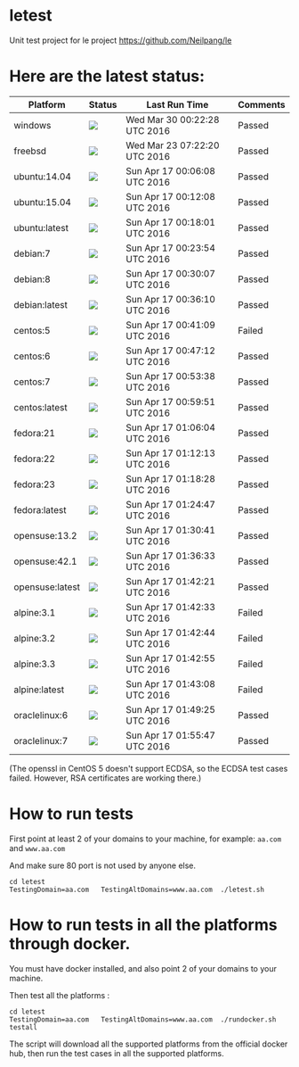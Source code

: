 # letest
Unit test project for le project https://github.com/Neilpang/le



# Here are the latest status:

| Platform | Status| Last Run Time| Comments|
-----------|-------|--------------|---------|
|windows|![](https://cdn.rawgit.com/Neilpang/letest/master/status/windows.svg?1459297348)|Wed Mar 30 00:22:28 UTC 2016| Passed |
|freebsd|![](https://cdn.rawgit.com/Neilpang/letest/master/status/freebsd.svg?1458717740)|Wed Mar 23 07:22:20 UTC 2016| Passed |
|ubuntu:14.04|![](https://cdn.rawgit.com/Neilpang/letest/master/status/ubuntu-14.04.svg?1460851568)|Sun Apr 17 00:06:08 UTC 2016| Passed |
|ubuntu:15.04|![](https://cdn.rawgit.com/Neilpang/letest/master/status/ubuntu-15.04.svg?1460851928)|Sun Apr 17 00:12:08 UTC 2016| Passed |
|ubuntu:latest|![](https://cdn.rawgit.com/Neilpang/letest/master/status/ubuntu-latest.svg?1460852281)|Sun Apr 17 00:18:01 UTC 2016| Passed |
|debian:7|![](https://cdn.rawgit.com/Neilpang/letest/master/status/debian-7.svg?1460852634)|Sun Apr 17 00:23:54 UTC 2016| Passed |
|debian:8|![](https://cdn.rawgit.com/Neilpang/letest/master/status/debian-8.svg?1460853007)|Sun Apr 17 00:30:07 UTC 2016| Passed |
|debian:latest|![](https://cdn.rawgit.com/Neilpang/letest/master/status/debian-latest.svg?1460853370)|Sun Apr 17 00:36:10 UTC 2016| Passed |
|centos:5|![](https://cdn.rawgit.com/Neilpang/letest/master/status/centos-5.svg?1460853669)|Sun Apr 17 00:41:09 UTC 2016| Failed |
|centos:6|![](https://cdn.rawgit.com/Neilpang/letest/master/status/centos-6.svg?1460854032)|Sun Apr 17 00:47:12 UTC 2016| Passed |
|centos:7|![](https://cdn.rawgit.com/Neilpang/letest/master/status/centos-7.svg?1460854418)|Sun Apr 17 00:53:38 UTC 2016| Passed |
|centos:latest|![](https://cdn.rawgit.com/Neilpang/letest/master/status/centos-latest.svg?1460854791)|Sun Apr 17 00:59:51 UTC 2016| Passed |
|fedora:21|![](https://cdn.rawgit.com/Neilpang/letest/master/status/fedora-21.svg?1460855164)|Sun Apr 17 01:06:04 UTC 2016| Passed |
|fedora:22|![](https://cdn.rawgit.com/Neilpang/letest/master/status/fedora-22.svg?1460855533)|Sun Apr 17 01:12:13 UTC 2016| Passed |
|fedora:23|![](https://cdn.rawgit.com/Neilpang/letest/master/status/fedora-23.svg?1460855908)|Sun Apr 17 01:18:28 UTC 2016| Passed |
|fedora:latest|![](https://cdn.rawgit.com/Neilpang/letest/master/status/fedora-latest.svg?1460856287)|Sun Apr 17 01:24:47 UTC 2016| Passed |
|opensuse:13.2|![](https://cdn.rawgit.com/Neilpang/letest/master/status/opensuse-13.2.svg?1460856641)|Sun Apr 17 01:30:41 UTC 2016| Passed |
|opensuse:42.1|![](https://cdn.rawgit.com/Neilpang/letest/master/status/opensuse-42.1.svg?1460856993)|Sun Apr 17 01:36:33 UTC 2016| Passed |
|opensuse:latest|![](https://cdn.rawgit.com/Neilpang/letest/master/status/opensuse-latest.svg?1460857341)|Sun Apr 17 01:42:21 UTC 2016| Passed |
|alpine:3.1|![](https://cdn.rawgit.com/Neilpang/letest/master/status/alpine-3.1.svg?1460857353)|Sun Apr 17 01:42:33 UTC 2016| Failed |
|alpine:3.2|![](https://cdn.rawgit.com/Neilpang/letest/master/status/alpine-3.2.svg?1460857364)|Sun Apr 17 01:42:44 UTC 2016| Failed |
|alpine:3.3|![](https://cdn.rawgit.com/Neilpang/letest/master/status/alpine-3.3.svg?1460857375)|Sun Apr 17 01:42:55 UTC 2016| Failed |
|alpine:latest|![](https://cdn.rawgit.com/Neilpang/letest/master/status/alpine-latest.svg?1460857388)|Sun Apr 17 01:43:08 UTC 2016| Failed |
|oraclelinux:6|![](https://cdn.rawgit.com/Neilpang/letest/master/status/oraclelinux-6.svg?1460857765)|Sun Apr 17 01:49:25 UTC 2016| Passed |
|oraclelinux:7|![](https://cdn.rawgit.com/Neilpang/letest/master/status/oraclelinux-7.svg?1460858147)|Sun Apr 17 01:55:47 UTC 2016| Passed |
(The openssl in CentOS 5 doesn't support ECDSA, so the ECDSA test cases failed. However, RSA certificates are working there.)

# How to run tests

First point at least 2 of your domains to your machine, 
for example: `aa.com` and `www.aa.com`

And make sure 80 port is not used by anyone else.

```
cd letest
TestingDomain=aa.com   TestingAltDomains=www.aa.com  ./letest.sh
```

# How to run tests in all the platforms through docker.

You must have docker installed, and also point 2 of your domains to your machine.

Then test all the platforms :

```
cd letest
TestingDomain=aa.com   TestingAltDomains=www.aa.com  ./rundocker.sh  testall
```

The script will download all the supported platforms from the official docker hub, then run the test cases in all the supported platforms.






